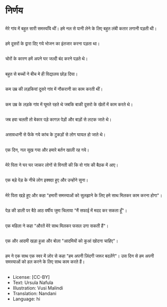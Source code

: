 # निर्णय

##
मेरे गांव में बहुत सारी समस्याँये थीं। हमे नल से पानी लेने के लिए बहुत लंबी कतार लगानी पड़ती थी।

##
हमे दूसरों के द्वारा दिए गये भोजन का इंतजार करना पड़ता था।

##
चोरों के कारण हमें अपने घर जल्दी बंद करने पड़ते थे।

##
बहुत से बच्चों ने बीच मे ही विद्यालय छोड़ दिया।

##
कम उम्र की लड़कियां दूसरे गांव में नौकरानी का काम करती थीं।

##
कम उम्र के लड़के गांव में घूमते रहते थे जबकि बाकी दूसरो के खेतों में काम करते थे।

##
जब हवा चलती तो बेकार पड़े कागज़ पेड़ों और बाड़ों से लटक जाते थे।

##
असावधानी से फेंके गये कांच के टुकड़ों से लोग घायल हो जाते थे।

##
एक दिन, नल सूख गया और हमारे बर्तन खाली रह गये।

##
मेरे पिता ने घर घर जाकर लोगों से विनती की कि वो गांव की बैठक में आए।

##
एक बड़े पेड़ के नीचे लोग इक्क्ठा हुए और उन्होंने सुना।

##
मेरे पिता खड़े हुए और कहा "हमारी समस्याओं को सुलझाने के लिए हमे साथ मिलकर काम करना होगा"।

##
पेड़ की डाली पर बैठे आठ वर्षीय जुमा चिलाया "मैं सफाई में मदद कर सकता हूँ"।

##
एक महिला ने कहा "औरतें मेरे साथ मिलकर फसल उगा सकती हैं"।

##
एक और आदमी खड़ा हुआ और बोला "आदमियों को कुआं खोदना चाहिए"।

##
हम ने एक साथ एक स्वर में ज़ोर से कहा "हम अपनी ज़िंदगी जरूर बदलेंगे"। उस दिन से हम अपनी समस्याओं को हल करने के लिए साथ काम करते हैं।

##
* License: [CC-BY]
* Text: Ursula Nafula
* Illustration: Vusi Malindi
* Translation: Nandani
* Language: hi
